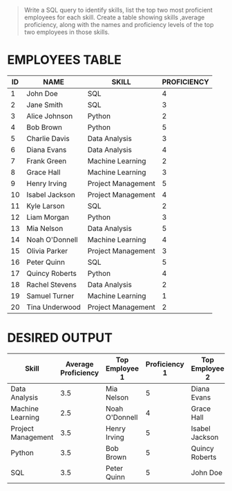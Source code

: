 > Write a SQL query to identify skills, list the top two most proficient employees for each skill.
Create a table showing skills ,average proficiency, along with the names and proficiency levels of the top two employees in those skills.

# EMPLOYEES TABLE
|ID |NAME          |SKILL             |PROFICIENCY|
|---|--------------|------------------|-----------|
|1  |John Doe      |SQL               |4          |
|2  |Jane Smith    |SQL               |3          |
|3  |Alice Johnson |Python            |2          |
|4  |Bob Brown     |Python            |5          |
|5  |Charlie Davis |Data Analysis     |3          |
|6  |Diana Evans   |Data Analysis     |4          |
|7  |Frank Green   |Machine Learning  |2          |
|8  |Grace Hall    |Machine Learning  |3          |
|9  |Henry Irving  |Project Management|5          |
|10 |Isabel Jackson|Project Management|4          |
|11 |Kyle Larson   |SQL               |2          |
|12 |Liam Morgan   |Python            |3          |
|13 |Mia Nelson    |Data Analysis     |5          |
|14 |Noah O'Donnell|Machine Learning  |4          |
|15 |Olivia Parker |Project Management|3          |
|16 |Peter Quinn   |SQL               |5          |
|17 |Quincy Roberts|Python            |4          |
|18 |Rachel Stevens|Data Analysis     |2          |
|19 |Samuel Turner |Machine Learning  |1          |
|20 |Tina Underwood|Project Management|2          |

# DESIRED OUTPUT
|Skill             |Average Proficiency|Top Employee 1|Proficiency 1|Top Employee 2|Proficiency 2|
|------------------|-------------------|--------------|-------------|--------------|-------------|
|Data Analysis     |3.5                |Mia Nelson    |5            |Diana Evans   |4            |
|Machine Learning  |2.5                |Noah O'Donnell|4            |Grace Hall    |3            |
|Project Management|3.5                |Henry Irving  |5            |Isabel Jackson|4            |
|Python            |3.5                |Bob Brown     |5            |Quincy Roberts|4            |
|SQL               |3.5                |Peter Quinn   |5            |John Doe      |4            |
